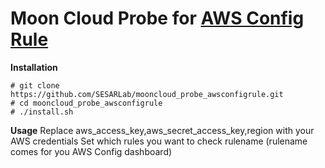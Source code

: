 **Moon Cloud Probe for [AWS Config Rule](https://github.com/awslabs/aws-config-rules)**
====================
**Installation**

    # git clone https://github.com/SESARLab/mooncloud_probe_awsconfigrule.git
    # cd mooncloud_probe_awsconfigrule
    # ./install.sh    

**Usage**
Replace aws_access_key,aws_secret_access_key,region with your AWS credentials
Set which rules you want to check rulename (rulename comes for you AWS Config dashboard)